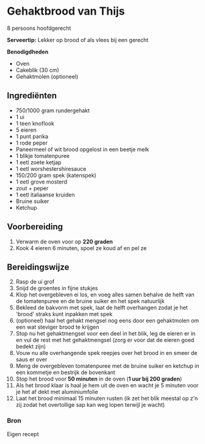 # Gehaktbrood van Thijs

8 persoons hoofdgerecht

**Serveertip:** Lekker op brood of als vlees bij een gerecht

**Benodigdheden**

- Oven
- Cakeblik (30 cm)
- Gehaktmolen (optioneel)

## Ingrediënten

- 750/1000 gram rundergehakt
- 1 ui
- 1 teen knoflook
- 5 eieren
- 1 punt parika
- 1 rode peper
- Paneermeel of wit brood opgelost in een beetje melk
- 1 blikje tomatenpuree
- 1 eetl zoete ketjap
- 1 eetl worshestershiresauce
- 150/200 gram spek (katenspek)
- 1 eetl grove mosterd
- zout + peper
- 1 eetl italiaanse kruiden
- Bruine suiker
- Ketchup

## Voorbereiding

1. Verwarm de oven voor op **220 graden**
2. Kook 4 eieren 6 minuten, spoel ze koud af en pel ze

## Bereidingswijze

2. Rasp de ui grof
3. Snijd de groentes in fijne stukjes
4. Klop het overgebleven ei los, en voeg alles samen behalve de helft van de tomatenpuree en de bruine suiker en het spek natuurlijk
5. Bekleed de bakvorm met spek, laat de helft overhangen zodat je het 'brood' straks kunt inpakken met spek
6. (optioneel) haal het gehakt mengsel nog eens door een gehaktmolen om een wat steviger brood te krijgen
7. Stop nu het gehaktmengsel voor een deel in het blik, leg de eieren er in en vul de rest met het gehaktmengsel (zorg er voor dat de eieren goed bedekt zijn)
8. Vouw nu alle overhangende spek reepjes over het brood in en smeer de saus er over
9. Meng de overgebleven tomatenpuree met de bruine suiker en ketchup in een kommetje en bestrijk de bovenkant
10. Stop het brood voor **50 minuten** in de oven (**1 uur bij 200 graden**)
11. Als het brood klaar is haal je hem uit de oven en wacht je 5 minuten voor je het af dekt met aluminiumfolie
12. Laat het brood minimaal 15 minuten rusten (ik zet het blik meestal op z'n zij zodat het overtollige sap kan weg lopen terwijl je wacht)

### Bron

Eigen recept